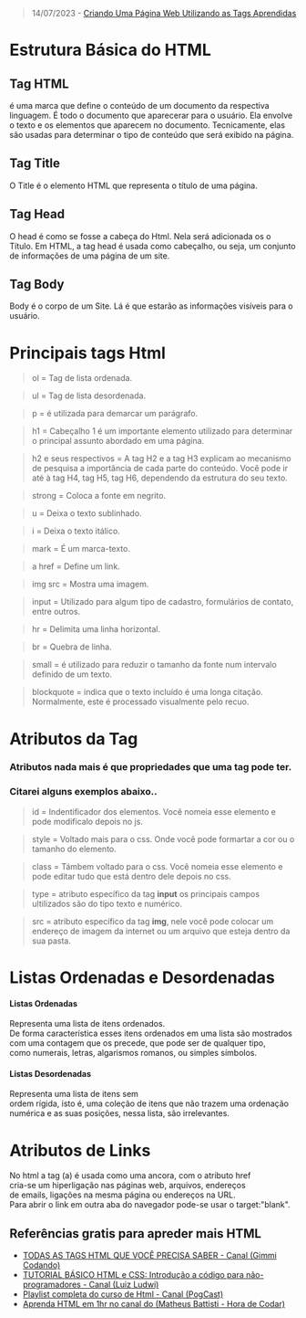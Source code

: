  > 14/07/2023 - [Criando Uma Página Web Utilizando as Tags Aprendidas](https://douglasffjw.github.io/Introducao_Html/)

 # Estrutura Básica do HTML

 ## Tag HTML 
  é uma marca que define
  o conteúdo de um documento da respectiva linguagem.
  É todo o documento que aparecerar para o usuário.
  Ela envolve o texto e os elementos que aparecem no documento.
  Tecnicamente, elas são usadas para determinar
  o tipo de conteúdo que será exibido na página.

## Tag Title 
 O Title é o elemento HTML que representa o título de uma página.
    
## Tag Head 
  O head é como se fosse a cabeça do Html.
  Nela será adicionada os o Título.
  Em HTML, a tag head é usada como cabeçalho,
  ou seja, um conjunto de informações de uma página de um site.
    
## Tag Body
   Body é o corpo de um Site.
   Lá é que estarão as informações visíveis para o usuário.
    

# Principais tags Html
>   ol = Tag de lista ordenada.
 
>   ul = Tag de lista desordenada.
 
> p = é utilizada para demarcar um parágrafo.
 
> h1 = Cabeçalho 1  é um importante elemento utilizado para determinar o principal assunto abordado em uma página.
 
> h2 e seus respectivos = A tag H2 e a tag H3 explicam ao mecanismo de pesquisa a importância de cada parte do conteúdo. Você pode ir até à tag H4, tag H5, tag H6, dependendo da estrutura do seu texto.
 
> strong = Coloca a fonte em negrito.
   
> u = Deixa o texto sublinhado.
 
> i = Deixa o texto itálico.
 
> mark = É um marca-texto.
 
> a href = Define um link.
 
> img src = Mostra uma imagem.
 
> input = Utilizado para algum tipo de cadastro, formulários de contato, entre outros.
 
> hr = Delimita uma linha horizontal.
 
> br = Quebra de linha.
 
> small = é utilizado para reduzir o tamanho da fonte num intervalo definido de um texto.
 
> blockquote = indica que o texto incluído é uma longa citação. Normalmente, este é processado visualmente pelo recuo.
 
    

# Atributos da Tag
   ### Atributos nada mais é que propriedades que uma tag pode ter.
   ### Citarei alguns exemplos abaixo..
    
> id = Indentificador dos elementos. Você nomeia esse elemento e pode modificalo depois no js.
 
>   style = Voltado mais para o css. Onde você pode formartar a cor ou o tamanho do elemento. 
        
>   class = Támbem voltado para o css. Você nomeia esse elemento e pode editar tudo que está dentro dele depois no css.
  
>   type = atributo específico da tag <b>input</b> os principais campos ultilizados são do tipo texto e numérico. 
  
>   src = atributo específico da tag <b>img</b>, nele você pode colocar um endereço de imagem da internet ou um arquivo que esteja dentro da sua pasta.
    
#   Listas Ordenadas e Desordenadas
    
  #### Listas Ordenadas
  Representa uma lista de itens ordenados.
  <br>De forma característica esses itens ordenados em uma lista são mostrados
  <br>com uma contagem que os precede, que pode ser de qualquer tipo,
  <br>como numerais, letras, algarismos romanos, ou simples símbolos.

    
  #### Listas Desordenadas
  Representa uma lista de itens sem
  <br>ordem rígida, isto é, uma coleção de itens que não trazem uma ordenação
  <br>numérica e as suas posições, nessa lista, são irrelevantes.
  

  # Atributos de Links
    
  No html a tag (a) é usada como uma ancora, com o atributo href
  <br>cria-se um hiperligação nas páginas web, arquivos, endereços
  <br>de emails, ligações na mesma página ou endereços na URL. 
  <br>Para abrir o link em outra aba do navegador pode-se usar o target:"blank".  
    
   
   ##  Referências gratis para apreder mais HTML

   <ul>
        <li><a href="https://www.youtube.com/watch?v=-FQP7hD-J6A" target="_blank">TODAS AS TAGS HTML QUE VOCÊ PRECISA SABER - Canal (Gimmi Codando)</a></li>
        <li><a href="https://www.youtube.com/watch?v=4Gq3WW6FwVA" target="_blank">TUTORIAL BÁSICO HTML e CSS: Introdução a código para não-programadores - Canal (Luiz Ludwi)</a></li>
        <li><a href="https://www.youtube.com/watch?v=F2FuWBbrkDU&list=PL4iwH9RF8xHnU9L-1AQPOx6rtLXjoQzTV" target="_blank">Playlist completa do curso de Html - Canal (PogCast)</a></li>
        <li><a href="https://www.youtube.com/watch?v=SV7TL0hxmIQ" target="_blank">Aprenda HTML em 1hr no canal do (Matheus Battisti - Hora de Codar) </a></li>       
    </ul>
